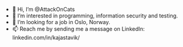 - 👋 Hi, I’m @AttackOnCats
- 👀 I’m interested in programming, information security and testing.
- 💞️ I’m looking for a job in Oslo, Norway.
- 📫 Reach me by sending me a message on LinkedIn: linkedin.com/in/kajastavik/

<!---
AttackOnCats/AttackOnCats is a ✨ special ✨ repository because its `README.md` (this file) appears on your GitHub profile.
You can click the Preview link to take a look at your changes.
--->
